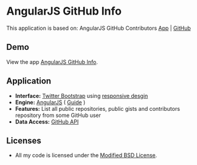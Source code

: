 AngularJS GitHub Info
=============================

This application is based on: AngularJS GitHub Contributors [App](http://daha.github.com/angularJS-github-contributors/) | [GitHub](https://github.com/daha/angularJS-github-contributors/)

Demo
----
View the app [AngularJS GitHub Info].

Application
-----------
* **Interface:** [Twitter Bootstrap](http://twitter.github.com/bootstrap/) using [responsive desgin](http://twitter.github.com/bootstrap/scaffolding.html#responsive)
* **Engine:** [AngularJS](http://angularjs.org/) ( [Guide](http://docs.angularjs.org/guide/) )
* **Features:** List all public repositories, public gists and contributors repository from some GitHub user
* **Data Access:** [GitHub API](http://developer.github.com/)

Licenses
--------
* All my code is licensed under the [Modified BSD License].


[AngularJS GitHub Info]: http://erkobridee.github.com/angularjs-github-info
[Modified BSD License]: https://github.com/erkobridee/angularjs-github-info/blob/master/LICENSE
